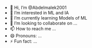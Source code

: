 - 👋 Hi, I’m @Abdelmalek2001
- 👀 I’m interested in ML and IA
- 🌱 I’m currently learning Models of ML
- 💞️ I’m looking to collaborate on ...
- 📫 How to reach me ...
- 😄 Pronouns: ...
- ⚡ Fun fact: ...

<!---
Abdelmalek2001/Abdelmalek2001 is a ✨ special ✨ repository because its `README.md` (this file) appears on your GitHub profile.
You can click the Preview link to take a look at your changes.
--->
